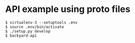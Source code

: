 # API example using proto files

```
$ virtualenv-3 --setuptools .env
$ source .env/bin/activate
$ ./setup.py develop
$ backyard-api
```
